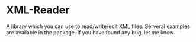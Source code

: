 # XML-Reader
A library which you can use to read/write/edit XML files.
Serveral examples are available in the package.
If you have found any bug, let me know.
